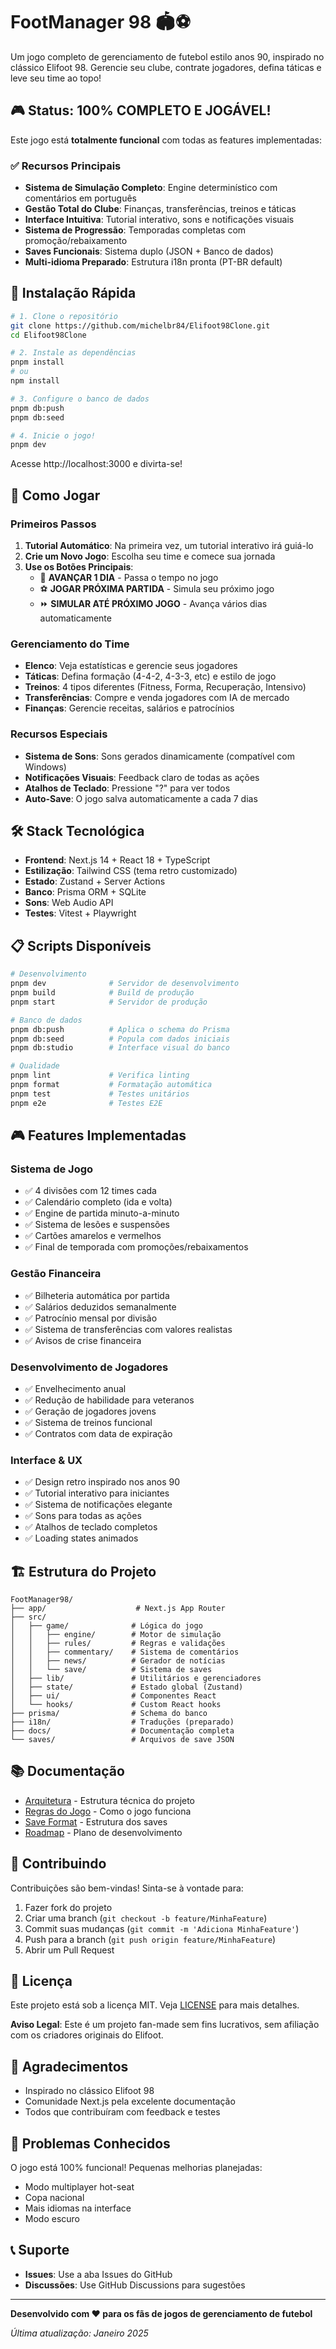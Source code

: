 # FootManager 98 🏟️⚽

Um jogo completo de gerenciamento de futebol estilo anos 90, inspirado no clássico Elifoot 98. Gerencie seu clube, contrate jogadores, defina táticas e leve seu time ao topo!

## 🎮 Status: 100% COMPLETO E JOGÁVEL!

Este jogo está **totalmente funcional** com todas as features implementadas:

### ✅ Recursos Principais

- **Sistema de Simulação Completo**: Engine determinístico com comentários em português
- **Gestão Total do Clube**: Finanças, transferências, treinos e táticas
- **Interface Intuitiva**: Tutorial interativo, sons e notificações visuais
- **Sistema de Progressão**: Temporadas completas com promoção/rebaixamento
- **Saves Funcionais**: Sistema duplo (JSON + Banco de dados)
- **Multi-idioma Preparado**: Estrutura i18n pronta (PT-BR default)

## 🚀 Instalação Rápida

```bash
# 1. Clone o repositório
git clone https://github.com/michelbr84/Elifoot98Clone.git
cd Elifoot98Clone

# 2. Instale as dependências
pnpm install
# ou
npm install

# 3. Configure o banco de dados
pnpm db:push
pnpm db:seed

# 4. Inicie o jogo!
pnpm dev
```

Acesse http://localhost:3000 e divirta-se!

## 🎯 Como Jogar

### Primeiros Passos
1. **Tutorial Automático**: Na primeira vez, um tutorial interativo irá guiá-lo
2. **Crie um Novo Jogo**: Escolha seu time e comece sua jornada
3. **Use os Botões Principais**:
   - 📅 **AVANÇAR 1 DIA** - Passa o tempo no jogo
   - ⚽ **JOGAR PRÓXIMA PARTIDA** - Simula seu próximo jogo
   - ⏩ **SIMULAR ATÉ PRÓXIMO JOGO** - Avança vários dias automaticamente

### Gerenciamento do Time
- **Elenco**: Veja estatísticas e gerencie seus jogadores
- **Táticas**: Defina formação (4-4-2, 4-3-3, etc) e estilo de jogo
- **Treinos**: 4 tipos diferentes (Fitness, Forma, Recuperação, Intensivo)
- **Transferências**: Compre e venda jogadores com IA de mercado
- **Finanças**: Gerencie receitas, salários e patrocínios

### Recursos Especiais
- **Sistema de Sons**: Sons gerados dinamicamente (compatível com Windows)
- **Notificações Visuais**: Feedback claro de todas as ações
- **Atalhos de Teclado**: Pressione "?" para ver todos
- **Auto-Save**: O jogo salva automaticamente a cada 7 dias

## 🛠️ Stack Tecnológica

- **Frontend**: Next.js 14 + React 18 + TypeScript
- **Estilização**: Tailwind CSS (tema retro customizado)
- **Estado**: Zustand + Server Actions
- **Banco**: Prisma ORM + SQLite
- **Sons**: Web Audio API
- **Testes**: Vitest + Playwright

## 📋 Scripts Disponíveis

```bash
# Desenvolvimento
pnpm dev              # Servidor de desenvolvimento
pnpm build            # Build de produção
pnpm start            # Servidor de produção

# Banco de dados
pnpm db:push          # Aplica o schema do Prisma
pnpm db:seed          # Popula com dados iniciais
pnpm db:studio        # Interface visual do banco

# Qualidade
pnpm lint             # Verifica linting
pnpm format           # Formatação automática
pnpm test             # Testes unitários
pnpm e2e              # Testes E2E
```

## 🎮 Features Implementadas

### Sistema de Jogo
- ✅ 4 divisões com 12 times cada
- ✅ Calendário completo (ida e volta)
- ✅ Engine de partida minuto-a-minuto
- ✅ Sistema de lesões e suspensões
- ✅ Cartões amarelos e vermelhos
- ✅ Final de temporada com promoções/rebaixamentos

### Gestão Financeira
- ✅ Bilheteria automática por partida
- ✅ Salários deduzidos semanalmente
- ✅ Patrocínio mensal por divisão
- ✅ Sistema de transferências com valores realistas
- ✅ Avisos de crise financeira

### Desenvolvimento de Jogadores
- ✅ Envelhecimento anual
- ✅ Redução de habilidade para veteranos
- ✅ Geração de jogadores jovens
- ✅ Sistema de treinos funcional
- ✅ Contratos com data de expiração

### Interface & UX
- ✅ Design retro inspirado nos anos 90
- ✅ Tutorial interativo para iniciantes
- ✅ Sistema de notificações elegante
- ✅ Sons para todas as ações
- ✅ Atalhos de teclado completos
- ✅ Loading states animados

## 🏗️ Estrutura do Projeto

```
FootManager98/
├── app/                    # Next.js App Router
├── src/
│   ├── game/              # Lógica do jogo
│   │   ├── engine/        # Motor de simulação
│   │   ├── rules/         # Regras e validações
│   │   ├── commentary/    # Sistema de comentários
│   │   ├── news/          # Gerador de notícias
│   │   └── save/          # Sistema de saves
│   ├── lib/               # Utilitários e gerenciadores
│   ├── state/             # Estado global (Zustand)
│   ├── ui/                # Componentes React
│   └── hooks/             # Custom React hooks
├── prisma/                # Schema do banco
├── i18n/                  # Traduções (preparado)
├── docs/                  # Documentação completa
└── saves/                 # Arquivos de save JSON
```

## 📚 Documentação

- [Arquitetura](docs/ARCHITECTURE.md) - Estrutura técnica do projeto
- [Regras do Jogo](docs/GAME_RULES.md) - Como o jogo funciona
- [Save Format](docs/SAVE_FORMAT.md) - Estrutura dos saves
- [Roadmap](docs/ROADMAP.md) - Plano de desenvolvimento

## 🤝 Contribuindo

Contribuições são bem-vindas! Sinta-se à vontade para:

1. Fazer fork do projeto
2. Criar uma branch (`git checkout -b feature/MinhaFeature`)
3. Commit suas mudanças (`git commit -m 'Adiciona MinhaFeature'`)
4. Push para a branch (`git push origin feature/MinhaFeature`)
5. Abrir um Pull Request

## 📄 Licença

Este projeto está sob a licença MIT. Veja [LICENSE](LICENSE) para mais detalhes.

**Aviso Legal**: Este é um projeto fan-made sem fins lucrativos, sem afiliação com os criadores originais do Elifoot.

## 🙏 Agradecimentos

- Inspirado no clássico Elifoot 98
- Comunidade Next.js pela excelente documentação
- Todos que contribuíram com feedback e testes

## 🐛 Problemas Conhecidos

O jogo está 100% funcional! Pequenas melhorias planejadas:
- Modo multiplayer hot-seat
- Copa nacional
- Mais idiomas na interface
- Modo escuro

## 📞 Suporte

- **Issues**: Use a aba Issues do GitHub
- **Discussões**: Use GitHub Discussions para sugestões

---

**Desenvolvido com ❤️ para os fãs de jogos de gerenciamento de futebol**

*Última atualização: Janeiro 2025*